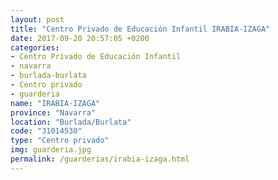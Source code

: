 ```yaml
---
layout: post
title: "Centro Privado de Educación Infantil IRABIA-IZAGA"
date: 2017-09-20 20:57:05 +0200
categories:
- Centro Privado de Educación Infantil
- navarra
- burlada-burlata
- Centro privado
- guarderia
name: "IRABIA-IZAGA"
province: "Navarra"
location: "Burlada/Burlata"
code: "31014530"
type: "Centro privado"
img: guarderia.jpg
permalink: /guarderias/irabia-izaga.html
---
```

